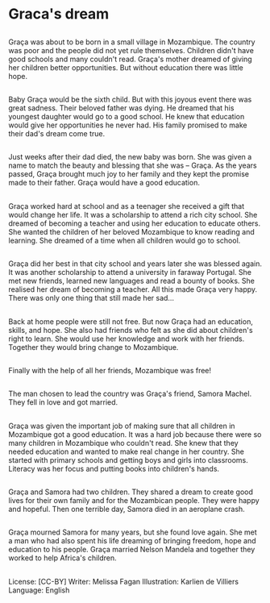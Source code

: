 # Graca's dream

##
Graça was about to be born in a
small village in Mozambique. The
country was poor and the people
did not yet rule themselves.
Children didn't have good schools
and many couldn't read. Graça's
mother dreamed of giving her
children better opportunities. But
without education there was little
hope.

##
Baby Graça would be the sixth
child. But with this joyous event
there was great sadness. Their
beloved father was dying. He
dreamed that his youngest
daughter would go to a good
school. He knew that education
would give her opportunities he
never had. His family promised to
make their dad's dream come true.

##
Just weeks after their dad died, the
new baby was born. She was given
a name to match the beauty and
blessing that she was – Graça. As
the years passed, Graça brought
much joy to her family and they
kept the promise made to their
father. Graça would have a good
education.

##
Graça worked hard at school and as
a teenager she received a gift that
would change her life. It was a
scholarship to attend a rich city
school.
She dreamed of becoming a teacher
and using her education to educate
others. She wanted the children of
her beloved Mozambique to know
reading and learning. She dreamed
of a time when all children would go
to school.

##
Graça did her best in that city
school and years later she was
blessed again. It was another
scholarship to attend a university in
faraway Portugal. She met new
friends, learned new languages and
read a bounty of books. She
realised her dream of becoming a
teacher.
All this made Graça very happy.
There was only one thing that still
made her sad…

##
Back at home people were still not
free. But now Graça had an
education, skills, and hope. She also
had friends who felt as she did
about children's right to learn. She
would use her knowledge and work
with her friends. Together they
would bring change to Mozambique.

##
Finally with the help of all her
friends, Mozambique was free!

##
The man chosen to lead the country
was Graça's friend, Samora Machel.
They fell in love and got married.

##
Graça was given the important job
of making sure that all children in
Mozambique got a good education.
It was a hard job because there
were so many children in
Mozambique who couldn't read. She
knew that they needed education
and wanted to make real change in
her country. She started with
primary schools and getting boys
and girls into classrooms. Literacy
was her focus and putting books
into children's hands.

##
Graça and Samora had two
children. They shared a dream to
create good lives for their own
family and for the Mozambican
people. They were happy and
hopeful.
Then one terrible day, Samora died
in an aeroplane crash.

##
Graça mourned Samora for many
years, but she found love again.
She met a man who had also spent
his life dreaming of bringing
freedom, hope and education to his
people.
Graça married Nelson Mandela and
together they worked to help
Africa's children.

##

##
License: [CC-BY]
Writer: Melissa Fagan
Illustration: Karlien de Villiers
Language: English
